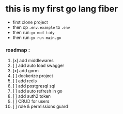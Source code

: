 # **this is my first go lang fiber**



* first clone project
* then cp `.env.example` to `.env`
* then run `go mod tidy`
* then run `go run main.go` 

### roadmap :

1. [x] add middlewares
2. [ ] add auto load swagger
3. [x] add gorm
4. [ ] dockerize project
5. [ ] add redis
6. [ ] add postgresql sql
7. [ ] add auto refresh in go
8. [ ] add auth2 token
9. [ ] CRUD for users
10. [ ] role & permissions guard